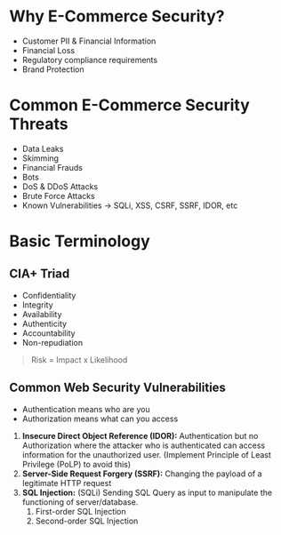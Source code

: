 # Why E-Commerce Security?
- Customer PII & Financial Information
- Financial Loss
- Regulatory compliance requirements
- Brand Protection

# Common E-Commerce Security Threats
- Data Leaks
- Skimming
- Financial Frauds
- Bots
- DoS & DDoS Attacks
- Brute Force Attacks
- Known Vulnerabilities -> SQLi, XSS, CSRF, SSRF, IDOR, etc

# Basic Terminology
## CIA+ Triad
- Confidentiality
- Integrity
- Availability
- Authenticity
- Accountability
- Non-repudiation

> Risk = Impact  x Likelihood

## Common Web Security Vulnerabilities

- Authentication means who are you
- Authorization means what can you access

1. **Insecure Direct Object Reference (IDOR):** Authentication but no Authorization where the attacker who is authenticated can access information for the unauthorized user. (Implement Principle of Least Privilege (PoLP) to avoid this)
2. **Server-Side Request Forgery (SSRF):** Changing the payload of a legitimate HTTP request
3. **SQL Injection:** (SQLi) Sending SQL Query as input to manipulate the functioning of server/database.
	1. First-order SQL Injection
	2. Second-order SQL Injection